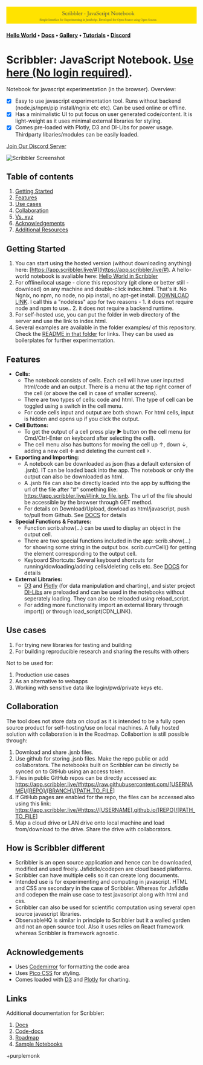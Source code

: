 ![Banner](images/banner.png)

#### [Hello World](https://app.scribble.live) • [Docs](https://scribbler.live/docs)  • [Gallery](https://scribbler.live/samples.html) • [Tutorials](https://scribbler.live/tutorials) • [Discord](https://discord.com/invite/uxNSsWunwU) 


# Scribbler: JavaScript Notebook. [Use here (No login required)](https://app.scribbler.live/#github:gopi-suvanam/jsnb/examples/Hello-world.jsnb). 

Notebook for javascript experimentation (in the browser). Overview:
- [x] Easy to use javascript experimentation tool. Runs without backend (node.js/npm/pip install/ngnix etc etc).  Can be used online or offline.
- [x] Has a minimalistic UI to put focus on user generated code/content. It is light-weight as it uses minimal external libraries for styling.
- [x] Comes pre-loaded with Plotly, D3 and DI-Libs for power usage. Thirdparty libaries/modules can be easily loaded.

[Join Our Discord Server](https://discord.com/invite/uxNSsWunwU)

![Scribbler Screenshot](images/Scribbler-SS.png)

## Table of contents
<!-- toc -->
1. [Getting Started](#getting-started)
2. [Features](#features)
3. [Use cases](#use-cases)
4. [Collaboration](#collaboration)
5. [Vs. xyz](#how-is-scribbler-different)
6. [Acknowledgements](#acknowledgements)
7. [Additional Resources](#links)

## Getting Started
1. You can start using the hosted version (without downloading anything) here: [https://app.scribbler.live/#](https://app.scribbler.live/#). A hello-world notebook is avaliable here: [Hello World in Scribbler](https://app.scribbler.live/#./examples/Hello-world.jsnb)
3. For offline/local usage - clone this repository (git clone or better still - download) on any machine and double-click index.html. That's it. No Ngnix, no npm, no node, no pip install, no apt-get install. [DOWNLOAD LINK](https://github.com/gopi-suvanam/scribbler/archive/refs/heads/main.zip). I call this a "nodeless" app for two reasons - 1. it does not require node and npm to use.. 2. it does not require a backend runtime.
4. For self-hosted use, you can put the folder in web directory of the server and use the link to index.html.
5. Several examples are available in the folder examples/ of this repository. Check the [README in that folder](./examples/README.md) for links. They can be used as boilerplates for further experimentation.

## Features
- **Cells:**
    - The notebook consists of cells. Each cell will have user inputted html/code and an output. There is a menu at the top right corner of the cell (or above the cell in case of smaller screens).
    - There are two types of cells: code and html. The type of cell can be toggled using a switch in the cell menu.
    - For code cells input and output are both shown. For html cells, input is hidden and opens up if you click the output.
- **Cell Buttons:**
    - To get the output of a cell press play ► button on the cell menu (or Cmd/Ctrl-Enter on keyboard after selecting the cell).
    - The cell menu also has buttons for moving the cell up ↑, down ↓, adding a new cell ✛ and deleting the current cell ☓.
- **Exporting and Importing:**
    - A notebook can be downloaded as json (has a default extension of .jsnb). IT can be loaded back into the app. The notebook or only the output can also be downloaded as html.
    - A .jsnb file can also be directly loaded into the app by suffixing the url of the file after "#" something like: https://app.scribbler.live/#link_to_file.jsnb. The url of the file should be accessible by the browser through GET method.
    - For details on Download/Upload, dowload as html/javascript, push to/pull from Github. See [DOCS](DOCS.md#exporting-importing) for details
- **Special Functions & Features:**
    - Function scrib.show(...) can be used to display an object in the output cell.
    - There are two special functions included in the app: scrib.show(...) for showing some string in the output box. scrib.currCell() for getting the element corresponding to the output cell.
    - Keyboard Shortcuts: Several keyboard shortcuts for running/dowloading/adding cells/deleting cells etc. See [DOCS](DOCS.md#keyboard-shortcuts) for details
- **External Libraries:**    
    - [D3](https://github.com/d3/d3) and [Plotly](https://github.com/plotly/plotly.js) (for data manipulation and charting), and sister project [DI-Libs](https://github.com/gopi-suvanam/di-libs) are preloaded and can be used in the notebooks without seperately loading. They can also be reloaded using reload_script.
    - For adding more functionality import an external library through import() or through load_script(CDN_LINK).

## Use cases
1. For trying new libraries for testing and building
2. For building reproducible research and sharing the results with others

Not to be used for:
1. Production use cases
2. As an alternative to webapps
3. Working with sensitive data like login/pwd/private keys etc.

## Collaboration
The tool does not store data on cloud as it is intended to be a fully open source product for self-hosting/use on local machines. A fully hosted solution with collaboration is in the Roadmap. Collabortion is still possible through:
1. Download and share .jsnb files.
2. Use github for storing .jsnb files. Make the repo public or add collaborators. The notebooks built on Scribbler can be directly be synced on to GitHub using an access token.
3. Files in public GitHub repos can be directly accessed as: https://app.scribbler.live/#https://raw.githubusercontent.com/[USERNAME]/[REPO]/[BRANCH]/[PATH_TO_FILE]
4. If GitHub pages are enabled for the repo, the files can be accessed also using this link: https://app.scribbler.live/#https://[USERNAME].github.io/[REPO]/[PATH_TO_FILE]
5. Map a cloud drive or LAN drive onto local machine and load from/download to the drive. Share the drive with collaborators.

## How is Scribbler different
- Scribbler is an open source application and hence can be downloaded, modified and used freely. Jsfiddle/codepen are cloud based platforms.
- Scribbler can have multiple cells so it can create long documents.
- Intended use is for experimenting and computing in javascript. HTML and CSS are secondary in the case of Scribbler. Whereas for Jsfiddle and codepen the main use case to test javascript along with html and css.
- Scribbler can also be used for scientific computation using several open source javascript libraries.
- ObservableHQ is similar in principle to Scribbler but it a walled garden and not an open source tool. Also it uses relies on React framework whereas Scribbler is framework agnostic.

## Acknowledgements
- Uses [Codemirror](https://github.com/codemirror) for formatting the code area
- Uses [Pico CSS](https://github.com/picocss/pico) for styling.
- Comes loaded with [D3](https://github.com/d3/d3) and [Plotly](https://github.com/plotly/plotly.js) for charting.

## Links

Additional documentation for Scribbler:
1. [Docs](https://github.com/gopi-suvanam/jsnb/blob/main/DOCS.md)
2. [Code-docs](https://github.com/gopi-suvanam/jsnb/blob/main/CODE-DOCS.md)
3. [Roadmap](https://github.com/gopi-suvanam/jsnb/blob/main/ROADMAP.md)
4. [Sample Notebooks](https://github.com/gopi-suvanam/jsnb/blob/main/examples/README.md)

+purplemonk

